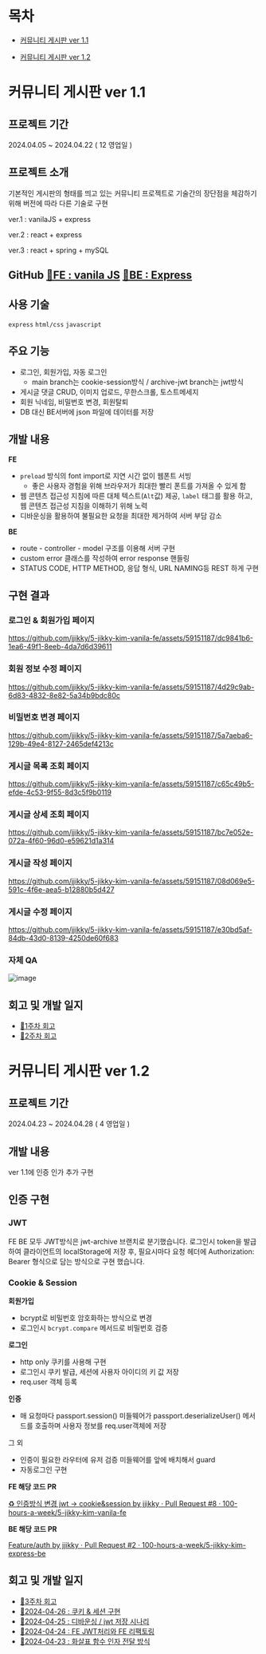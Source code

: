# 목차
- [커뮤니티 게시판 ver 1.1](#커뮤니티-게시판-ver-1.1)

- [커뮤니티 게시판 ver 1.2](#커뮤니티-게시판-ver-1.2)

# 커뮤니티 게시판 ver 1.1

## 프로젝트 기간

2024.04.05 ~ 2024.04.22 ( 12 영업일 )

## **프로젝트 소개**

기본적인 게시판의 형태를 띄고 있는 커뮤니티 프로젝트로 기술간의 장단점을 체감하기 위해 버전에 따라 다른 기술로 구현

ver.1 : vanilaJS + express

ver.2 : react + express

ver.3 : react + spring + mySQL

## GitHub  [🔗FE : vanila JS](https://github.com/jjikky/5-jikky-kim-vanila-fe)   [🔗BE : Express](https://github.com/jjikky/5-jikky-kim-express-be)

## 사용 기술

`express` `html/css` `javascript` 

## 주요 기능

- 로그인, 회원가입, 자동 로그인
    - main branch는 cookie-session방식 / archive-jwt branch는 jwt방식
- 게시글 댓글 CRUD, 이미지 업로드, 무한스크롤, 토스트메세지
- 회원 닉네임, 비밀번호 변경,  회원탈퇴
- DB 대신 BE서버에 json 파일에 데이터를 저장

## 개발 내용

**FE**

- `preload` 방식의 font import로 지연 시간 없이 웹폰트 서빙
    - 좋은 사용자 경험을 위해 브라우저가 최대한 빨리 폰트를 가져올 수 있게 함
- 웹 콘텐츠 접근성 지침에 따른 대체 텍스트(`Alt`값) 제공, `label` 태그를 활용 하고, 웹 콘텐츠 접근성 지침을 이해하기 위해 노력
- 디바운싱을 활용하여 불필요한 요청을 최대한 제거하여 서버 부담 감소

**BE**

- route - controller - model 구조를 이용해 서버 구현
- custom error 클래스를 작성하여 error response 핸들링
- STATUS CODE, HTTP METHOD, 응답 형식, URL NAMING등 REST 하게 구현

## 구현 결과

### 로그인 & 회원가입 페이지

https://github.com/jjikky/5-jikky-kim-vanila-fe/assets/59151187/dc9841b6-1ea6-49f1-8eeb-4da7d6d39611

### 회원 정보 수정 페이지

https://github.com/jjikky/5-jikky-kim-vanila-fe/assets/59151187/4d29c9ab-6d83-4832-8e82-5a34b9bdc80c

### 비밀번호 변경 페이지

https://github.com/jjikky/5-jikky-kim-vanila-fe/assets/59151187/5a7aeba6-129b-49e4-8127-2465def4213c

### 게시글 목록 조회 페이지

https://github.com/jjikky/5-jikky-kim-vanila-fe/assets/59151187/c65c49b5-efde-4c53-9f55-8d3c5f9b0119

### 게시글 상세 조회 페이지

https://github.com/jjikky/5-jikky-kim-vanila-fe/assets/59151187/bc7e052e-072a-4f60-96d0-e59621d1a314

### 게시글 작성 페이지

https://github.com/jjikky/5-jikky-kim-vanila-fe/assets/59151187/08d069e5-591c-4f6e-aea5-b12880b5d427

### 게시글 수정 페이지

https://github.com/jjikky/5-jikky-kim-vanila-fe/assets/59151187/e30bd5af-84db-43d0-8139-4250de60f683

### 자체 QA

![image](https://github.com/jjikky/5-jikky-kim-vanila-fe/assets/59151187/65668e5b-83ce-4c42-97ce-c2e676f9aff5)




## 회고 및 개발 일지
- [🔗1주차 회고](https://velog.io/@jikky/%EC%B9%B4%EC%B9%B4%EC%98%A4-%ED%81%B4%EB%9D%BC%EC%9A%B0%EB%93%9C-%EC%8A%A4%EC%BF%A8-1%EC%A3%BC%EC%B0%A8-%ED%9A%8C%EA%B3%A0)
- [🔗2주차 회고](https://velog.io/@jikky/%EC%B9%B4%EC%B9%B4%EC%98%A4-%ED%81%B4%EB%9D%BC%EC%9A%B0%EB%93%9C-%EC%8A%A4%EC%BF%A8-2%EC%A3%BC%EC%B0%A8-%ED%9A%8C%EA%B3%A0)


# 커뮤니티 게시판 ver 1.2

## 프로젝트 기간

2024.04.23 ~ 2024.04.28 ( 4 영업일 )

## 개발 내용

ver 1.1에 인증 인가 추가 구현

## 인증 구현

### JWT

FE BE 모두  JWT방식은 jwt-archive 브랜치로 분기했습니다.
로그인시 token을 발급하여 클라이언트의 localStorage에 저장 후, 필요시마다 요청 헤더에 Authorization: Bearer <credentials> 형식으로 담는 방식으로 구현 했습니다.

### Cookie & Session

**회원가입**

- bcrypt로 비밀번호 암호화하는 방식으로 변경
- 로그인시 `bcrypt.compare` 메서드로 비밀번호 검증

**로그인**

- http only 쿠키를 사용해 구현
- 로그인시 쿠키 발급, 세션에 사용자 아이디의 키 값 저장
- req.user 객체 등록

**인증**

- 매 요청마다 passport.session() 미들웨어가 passport.deserializeUser() 메서드를 호출하며 사용자 정보를 req.user객체에 저장

그 외

- 인증이 필요한 라우터에 유저 검증 미들웨어를 앞에 배치해서 guard
- 자동로그인 구현

**FE 해당 코드 PR**

[♻️ 인증방식 변경 jwt -> cookie&session by jjikky · Pull Request #8 · 100-hours-a-week/5-jikky-kim-vanila-fe](https://github.com/100-hours-a-week/5-jikky-kim-vanila-fe/pull/8)

**BE 해당 코드 PR**

[Feature/auth by jjikky · Pull Request #2 · 100-hours-a-week/5-jikky-kim-express-be](https://github.com/100-hours-a-week/5-jikky-kim-express-be/pull/2)

## 회고 및 개발 일지
- [🔗3주차 회고](https://velog.io/@jikky/%EC%B9%B4%EC%B9%B4%EC%98%A4-%ED%81%B4%EB%9D%BC%EC%9A%B0%EB%93%9C-%EC%8A%A4%EC%BF%A8-3%EC%A3%BC%EC%B0%A8-%ED%9A%8C%EA%B3%A0)
- [🔗2024-04-26 : 쿠키 & 세션 구현](https://github.com/jjikky/jikky-til/blob/main/Apr/2024-04-26.md)
- [🔗2024-04-25 : 디바운싱 / jwt 저장 시나리](https://github.com/jjikky/jikky-til/blob/main/Apr/2024-04-25.md)
- [🔗2024-04-24 : FE JWT처리와 FE 리팩토링](https://github.com/jjikky/jikky-til/blob/main/Apr/2024-04-24.md)
- [🔗2024-04-23 : 화살표 함수 인자 전달 방식](https://github.com/jjikky/jikky-til/blob/main/Apr/2024-04-23.md)

